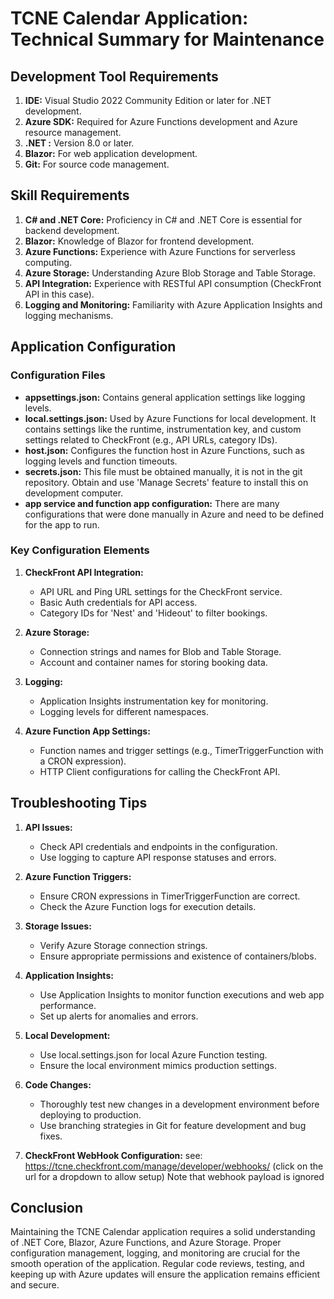# TCNE Calendar Application: Technical Summary for Maintenance

## Development Tool Requirements

1. **IDE:** Visual Studio 2022 Community Edition or later for .NET development.
2. **Azure SDK:** Required for Azure Functions development and Azure resource management.
3. **.NET :** Version 8.0 or later.
4. **Blazor:** For web application development.
5. **Git:** For source code management.

## Skill Requirements

1. **C# and .NET Core:** Proficiency in C# and .NET Core is essential for backend development.
2. **Blazor:** Knowledge of Blazor for frontend development.
3. **Azure Functions:** Experience with Azure Functions for serverless computing.
4. **Azure Storage:** Understanding Azure Blob Storage and Table Storage.
5. **API Integration:** Experience with RESTful API consumption (CheckFront API in this case).
6. **Logging and Monitoring:** Familiarity with Azure Application Insights and logging mechanisms.

## Application Configuration

### Configuration Files

- **appsettings.json:** Contains general application settings like logging levels.
- **local.settings.json:** Used by Azure Functions for local development. It contains settings like the runtime, instrumentation key, and custom settings related to CheckFront (e.g., API URLs, category IDs).
- **host.json:** Configures the function host in Azure Functions, such as logging levels and function timeouts.
- **secrets.json:** This file must be obtained manually, it is not in the git repository. Obtain and use 'Manage Secrets' feature to install this on development computer.
- **app service and function app configuration:** There are many configurations that were done manually in Azure and need to be defined for the app to run.

### Key Configuration Elements

1. **CheckFront API Integration:**
   - API URL and Ping URL settings for the CheckFront service.
   - Basic Auth credentials for API access.
   - Category IDs for 'Nest' and 'Hideout' to filter bookings.

2. **Azure Storage:**
   - Connection strings and names for Blob and Table Storage.
   - Account and container names for storing booking data.

3. **Logging:**
   - Application Insights instrumentation key for monitoring.
   - Logging levels for different namespaces.

4. **Azure Function App Settings:**
   - Function names and trigger settings (e.g., TimerTriggerFunction with a CRON expression).
   - HTTP Client configurations for calling the CheckFront API.

## Troubleshooting Tips

1. **API Issues:**
   - Check API credentials and endpoints in the configuration.
   - Use logging to capture API response statuses and errors.

2. **Azure Function Triggers:**
   - Ensure CRON expressions in TimerTriggerFunction are correct.
   - Check the Azure Function logs for execution details.

3. **Storage Issues:**
   - Verify Azure Storage connection strings.
   - Ensure appropriate permissions and existence of containers/blobs.

4. **Application Insights:**
   - Use Application Insights to monitor function executions and web app performance.
   - Set up alerts for anomalies and errors.

5. **Local Development:**
   - Use local.settings.json for local Azure Function testing.
   - Ensure the local environment mimics production settings.

6. **Code Changes:**
   - Thoroughly test new changes in a development environment before deploying to production.
   - Use branching strategies in Git for feature development and bug fixes.

6. **CheckFront WebHook Configuration:** see:  https://tcne.checkfront.com/manage/developer/webhooks/  (click on the url for a dropdown to allow setup)  Note that webhook payload is ignored

## Conclusion

Maintaining the TCNE Calendar application requires a solid understanding of .NET Core, Blazor, Azure Functions, and Azure Storage. Proper configuration management, logging, and monitoring are crucial for the smooth operation of the application. Regular code reviews, testing, and keeping up with Azure updates will ensure the application remains efficient and secure.